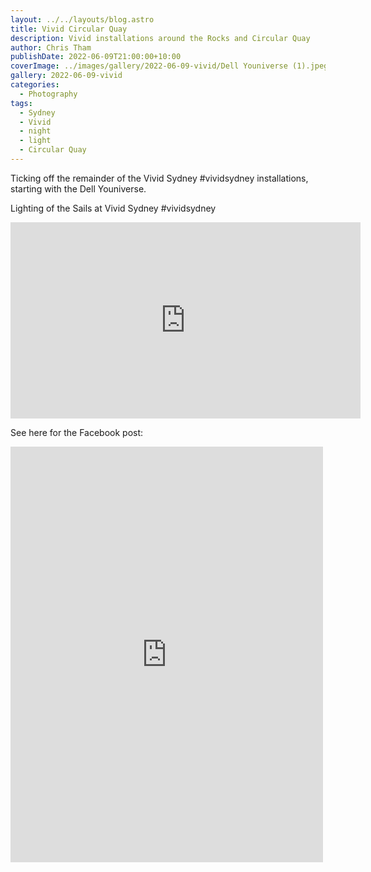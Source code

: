 ```yaml
---
layout: ../../layouts/blog.astro
title: Vivid Circular Quay
description: Vivid installations around the Rocks and Circular Quay
author: Chris Tham
publishDate: 2022-06-09T21:00:00+10:00
coverImage: ../images/gallery/2022-06-09-vivid/Dell Youniverse (1).jpeg
gallery: 2022-06-09-vivid
categories:
  - Photography
tags:
  - Sydney
  - Vivid
  - night
  - light
  - Circular Quay
---
```


Ticking off the remainder of the Vivid Sydney #vividsydney installations, starting with the Dell Youniverse.

Lighting of the Sails at Vivid Sydney #vividsydney

<iframe src="https://www.facebook.com/plugins/video.php?height=314&href=https%3A%2F%2Fwww.facebook.com%2Fchris1.tham%2Fvideos%2F1162726731251670%2F&show_text=false&width=560&t=0" width="560" height="314" style="border:none;overflow:hidden" scrolling="no" frameborder="0" allowfullscreen="true" allow="autoplay; clipboard-write; encrypted-media; picture-in-picture; web-share" allowFullScreen="true"></iframe>

See here for the Facebook post:

<iframe src="https://www.facebook.com/plugins/post.php?href=https%3A%2F%2Fwww.facebook.com%2Fchris1.tham%2Fposts%2Fpfbid02q2Ck2Uz83eirSQSw6Pp4oUhkhyRve9ChCACFodTKYzCdsUfVe9Q4jy3jsZHoesDDl&show_text=true&width=500" width="500" height="665" style="border:none;overflow:hidden" scrolling="no" frameborder="0" allowfullscreen="true" allow="autoplay; clipboard-write; encrypted-media; picture-in-picture; web-share"></iframe>
